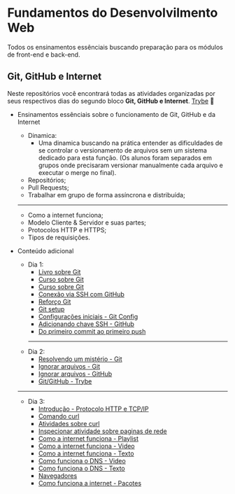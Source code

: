 # Fundamentos do Desenvolvilmento Web

Todos os ensinamentos essênciais buscando preparação para os módulos de front-end e back-end.

## Git, GitHub e Internet

Neste repositórios você encontrará todas as atividades organizadas por seus respectivos dias do segundo bloco **Git, GitHub e Internet**. [Trybe](https://betrybe.com) 🚀

* Ensinamentos essênciais sobre o funcionamento de Git, GitHub e da Internet
  * Dinamica:
    * Uma dinamica buscando na prática entender as dificuldades de se controlar o versionamento de arquivos sem um sistema dedicado para esta função. (Os alunos foram separados em grupos onde precisaram versionar manualmente cada arquivo e executar o merge no final).
  * Repositórios;
  * Pull Requests;
  * Trabalhar em grupo de forma assíncrona e distribuída;
  ---
  * Como a internet funciona;
  * Modelo Cliente & Servidor e suas partes;
  * Protocolos HTTP e HTTPS;
  * Tipos de requisições.
  
* Conteúdo adicional
  * Dia 1:
    * [Livro sobre Git](https://git-scm.com/book/pt-br/v2)
    * [Curso sobre Git](https://www.udemy.com/course/git-e-github-para-iniciantes/)
    * [Curso sobre Git](https://www.udacity.com/course/version-control-with-git--ud123)
    * [Conexão via SSH com GitHub](https://help.github.com/en/articles/connecting-to-github-with-ssh)
    * [Reforço Git](https://www.freecodecamp.org/news/learn-the-basics-of-git-in-under-10-minutes-da548267cc91/)
    * [Git setup](https://git-scm.com/book/pt-br/v2/Come%C3%A7ando-Instalando-o-Git)
    * [Configurações iniciais - Git Config](https://git-scm.com/book/pt-br/v2/Come%C3%A7ando-Configura%C3%A7%C3%A3o-Inicial-do-Git)
    * [Adicionando chave SSH - GitHub](https://medium.com/@rgdev/como-adicionar-uma-chave-ssh-na-sua-conta-do-github-linux-e0f19bbc4265)
    * [Do primeiro commit ao primeiro push](http://www.devfuria.com.br/git/tutorial-iniciando-git/)
    ---
  * Dia 2:
    * [Resolvendo um mistério - Git](https://github.com/nivbend/gitstery)
    * [Ignorar arquivos - Git](https://fjorgemota.com/gitignore-ou-como-ignorar-arquivos-no-git/)
    * [Ignorar arquivos - GitHub](https://help.github.com/pt/github/using-git/ignoring-files)
    * [Git/GitHub - Trybe](https://s3.us-east-2.amazonaws.com/assets.app.betrybe.com/fundamentals/git/fluxo-github-60d015d7e6fe1633d7dc91f56d677e14.pdf)
  ---
  * Dia 3:
    * [Introdução - Protocolo HTTP e TCP/IP](https://www.youtube.com/watch?v=V4XZ81vRGtM)
    * [Comando curl](https://www.hostinger.com.br/tutoriais/comando-curl-linux/)
    * [Atividades sobre curl](https://jvns.ca/blog/2019/08/27/curl-exercises/)
    * [Inspecionar atividade sobre paginas de rede](https://developers.google.com/web/tools/chrome-devtools/network/?hl=pt-br)
    * [Como a internet funciona - Playlist](https://www.youtube.com/watch?v=HNQD0qJ0TC4&list=PLQq8-9yVHyOYMFAc9v7Yb_cqmNMksEdrk)
    * [Como a internet funciona - Video](https://www.youtube.com/watch?v=7_LPdttKXPc&feature=youtu.be&t=46s)
    * [Como a internet funciona - Texto](https://developer.mozilla.org/en-US/docs/Learn/Common_questions/How_does_the_Internet_work)
    * [Como funciona o DNS - Video](https://www.youtube.com/watch?v=72snZctFFtA&feature=youtu.be&t=45s)
    * [Como funciona o DNS - Texto](https://developer.mozilla.org/en-US/docs/Learn/Common_questions/What_is_a_domain_name#How_does_a_DNS_request_work)
    * [Navegadores](https://www.youtube.com/watch?v=BrXPcaRlBqo&feature=youtu.be)
    * [Como funciona a internet - Pacotes](https://www.youtube.com/watch?v=ewrBalT_eBM)
